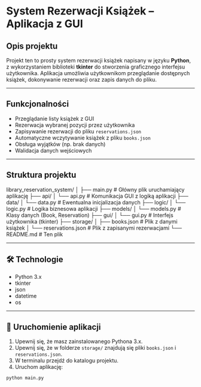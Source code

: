 # System Rezerwacji Książek – Aplikacja z GUI

## Opis projektu

Projekt ten to prosty system rezerwacji książek napisany w języku **Python**, z wykorzystaniem biblioteki **tkinter** do stworzenia graficznego interfejsu użytkownika. Aplikacja umożliwia użytkownikom przeglądanie dostępnych książek, dokonywanie rezerwacji oraz zapis danych do pliku.

---

##  Funkcjonalności

- Przeglądanie listy książek z GUI
- Rezerwacja wybranej pozycji przez użytkownika
- Zapisywanie rezerwacji do pliku `reservations.json`
- Automatyczne wczytywanie książek z pliku `books.json`
- Obsługa wyjątków (np. brak danych)
- Walidacja danych wejściowych

---

##  Struktura projektu
library_reservation_system/
│
├── main.py # Główny plik uruchamiający aplikację
├── api/
│ └── api.py # Komunikacja GUI z logiką aplikacji
├── data/
│ └── data.py # Ewentualna inicjalizacja danych
├── logic/
│ └── logic.py # Logika biznesowa aplikacji
├── models/
│ └── models.py # Klasy danych (Book, Reservation)
├── gui/
│ └── gui.py # Interfejs użytkownika (tkinter)
├── storage/
│ ├── books.json # Plik z danymi książek
│ └── reservations.json # Plik z zapisanymi rezerwacjami
└── README.md # Ten plik


---

## 🛠️ Technologie

- Python 3.x
- tkinter
- json
- datetime
- os

---

## 🚀 Uruchomienie aplikacji

1. Upewnij się, że masz zainstalowanego Pythona 3.x.
2. Upewnij się, że w folderze `storage/` znajdują się pliki `books.json` i `reservations.json`.
3. W terminalu przejdź do katalogu projektu.
4. Uruchom aplikację:

```bash
python main.py
